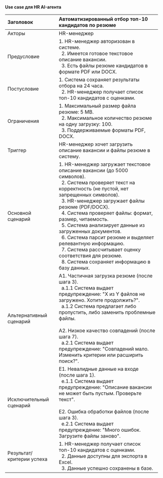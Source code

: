 **Use case для HR AI-агента**

| Заголовок | Автоматизированный отбор топ-10 кандидатов по резюме |
| :-------- | :--------------------------------------------------- |
| Акторы | HR-менеджер |
| Предусловие | 1\. HR-менеджер авторизован в системе.<br>&nbsp;&nbsp;2\. Имеется готовое текстовое описание вакансии.<br>&nbsp;&nbsp;3\. Есть файлы резюме кандидатов в формате PDF или DOCX. |
| Постусловие | 1\. Система сохраняет результаты отбора на 24 часа.<br>&nbsp;&nbsp;2\. HR-менеджер получает список топ-10 кандидатов с оценками. |
| Ограничения | 1\. Максимальный размер файла резюме: 5 MB.<br>&nbsp;&nbsp;2\. Максимальное количество резюме на одну загрузку: 100.<br>&nbsp;&nbsp;3\. Поддерживаемые форматы PDF, DOCX. |
| Триггер | HR-менеджер хочет загрузить описание вакансии и файлы резюме в систему. |
| Основной сценарий | 1\. HR-менеджер загружает текстовое описание вакансии (до 5000 символов).<br>&nbsp;&nbsp;2\. Система проверяет текст на корректность (не пустой, нет запрещенных символов).<br>&nbsp;&nbsp;3\. HR-менеджер загружает файлы резюме (PDF/DOCX).<br>&nbsp;&nbsp;4\. Система проверяет файлы: формат, размер, читаемость.<br>&nbsp;&nbsp;5\. Система анализирует данные из загруженных документов.<br>&nbsp;&nbsp;6\. Система парсит резюме и выделяет релевантную информацию.<br>&nbsp;&nbsp;7\. Система рассчитывает оценку соответствия для резюме.<br>&nbsp;&nbsp;8\. Система сохраняет информацию в базу данных. |
| Альтернативный сценарий | А1\. Частичная загрузка резюме (после шага 3).<br>&nbsp;&nbsp;а.1.1 Система выдает предупреждение: "X из Y файлов не загружено. Хотите продолжить?".<br>&nbsp;&nbsp;а.1.2 Система предлагает либо пропустить, либо заменить проблемные файлы.<br><br>А2\. Низкое качество совпадений (после шага 7).<br>&nbsp;&nbsp;а.2.1 Система выдает предупреждение: "Совпадений мало. Изменить критерии или расширить поиск?". |
| Исключительный сценарий | Е1\. Невалидные данные на входе (после шага 1).<br>&nbsp;&nbsp;е.1.1 Система выдает предупреждение: "Описание вакансии не может быть пустым. Проверьте текст".<br><br>Е2\. Ошибка обработки файлов (после шага 3).<br>&nbsp;&nbsp;е.2.1 Система выдает предупреждение: "Много ошибок. Загрузите файлы заново". |
| Результат/критерии успеха | 1\. HR-менеджер получает список топ-10 кандидатов с оценками.<br>&nbsp;&nbsp;2\. Данные доступны для экспорта в Excel.<br>&nbsp;&nbsp;3\. Данные успешно сохранены в базе. |

